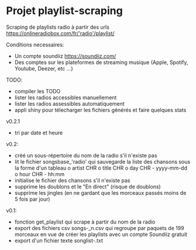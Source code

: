 # Projet playlist-scraping
Scraping de playlists radio à partir des urls https://onlineradiobox.com/fr/'radio'/playlist/

Conditions necessaires:
- Un compte soundiiz https://soundiiz.com/
- Des comptes sur les plateformes de streaming musique (Apple, Spotify, Youtube, Deezer, etc ...)

TODO:
- compiler les TODO
- lister les radios accessibles manuellement
- lister les radios assessibles automatiquement
- appli shiny pour télecharger les fichiers générés et faire quelques stats

v0.2.1
- tri par date et heure

v0.2:
- créé un sous-répertoire du nom de la radio s'il n'existe pas
- lit le fichier songsbase_'radio' qui sauvegarde la liste des chansons sous la forme d'un tableau
  o artist CHR
  o title CHR
  o day CHR - yyyy-mm-dd
  o hour CHR - hh:mm
- initialise le fichier des chansons s'il n'existe pas
- supprime les doublons et le "En direct" (risque de doublons)
- supprime les jingles (en ne gardant que les morceaux passés moins de 5 fois par jour)

v0.1:
- fonction get_playlist qui scrape à partir du nom de la radio
- export des fichiers csv songs-<radio>_n.csv qui regroupe par paquets de 199 morceaux en vue de créer les playlists avec un compte Soundiiz gratuit
- export d'un fichier texte songlist-<radio>.txt

